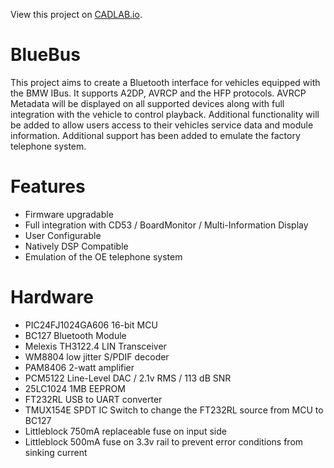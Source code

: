 View this project on [CADLAB.io](https://cadlab.io/project/1479). 

# BlueBus
This project aims to create a Bluetooth interface for vehicles equipped with
the BMW IBus. It supports A2DP, AVRCP and the HFP protocols. AVRCP Metadata
will be displayed on all supported devices along with full integration with the
vehicle to control playback. Additional functionality will be added to allow users
access to their vehicles service data and module information. Additional support 
has been added to emulate the factory telephone system.


# Features
* Firmware upgradable
* Full integration with CD53 / BoardMonitor / Multi-Information Display
* User Configurable
* Natively DSP Compatible
* Emulation of the OE telephone system

# Hardware
* PIC24FJ1024GA606 16-bit MCU
* BC127 Bluetooth Module
* Melexis TH3122.4 LIN Transceiver
* WM8804 low jitter S/PDIF decoder
* PAM8406 2-watt amplifier
* PCM5122 Line-Level DAC / 2.1v RMS / 113 dB SNR
* 25LC1024 1MB EEPROM
* FT232RL USB to UART converter
* TMUX154E SPDT IC Switch to change the FT232RL source from MCU to BC127
* Littleblock 750mA replaceable fuse on input side
* Littleblock 500mA fuse on 3.3v rail to prevent error conditions from sinking current

